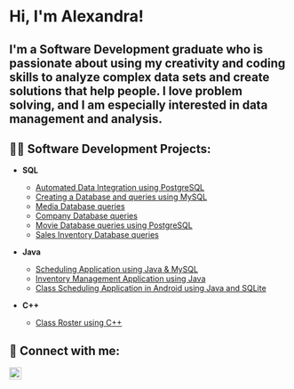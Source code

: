 <h1>Hi, I'm Alexandra! <br/></h1>
<h2>I'm a Software Development graduate who is passionate about using my creativity and coding skills to analyze complex data sets and create solutions that help people. I love problem solving, and I am especially interested in data management and analysis.</h2>


<h2>👩‍💻 Software Development Projects:</h2>

- <b>SQL</b>
  - [Automated Data Integration using PostgreSQL ](https://github.com/ascurtu1/SQL_Automated-Data-Integration)
  - [Creating a Database and queries using MySQL](https://github.com/ascurtu1/SQL_Database-Design)
  - [Media Database queries](https://github.com/ascurtu1/SQL_MediaDatabase/blob/main/Queries)
  - [Company Database queries](https://github.com/ascurtu1/SQL_Fortune500Analysis/blob/main/SQL_Queries)
  - [Movie Database queries using PostgreSQL](https://github.com/ascurtu1/PostgreSQL_MovieAnalytics/blob/main/PostgreSQL_MovieAnalytics)
  - [Sales Inventory Database queries](https://github.com/ascurtu1/SQL_SalesInventoryQueries/tree/main)
 
  
 
- <b>Java</b>
  - [Scheduling Application using Java & MySQL](https://github.com/ascurtu1/Java_Scheduling_Application)
  - [Inventory Management Application using Java](https://github.com/ascurtu1/JavaInventoryApplication/tree/main/Inventory%20Application)
  - [Class Scheduling Application in Android using Java and SQLite](https://github.com/ascurtu1/StudentSchedulerAndroid)
  

- <b>C++</b>
  - [Class Roster using C++](https://github.com/ascurtu1/C-Class-Roster/tree/master)



 

<h2> 🤳 Connect with me:</h2>

[<img align="left" alt="AlexandraScurtu | LinkedIn" width="22px" src="https://cdn.jsdelivr.net/npm/simple-icons@v3/icons/linkedin.svg" />][linkedin]

[linkedin]: https://www.linkedin.com/in/alexandraalexandru/




